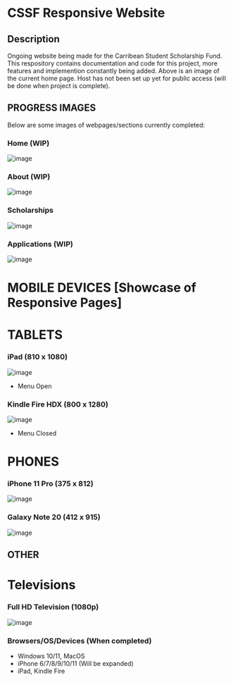 # CSSF Responsive Website
## Description
Ongoing website being made for the Carribean Student Scholarship Fund. This respository contains documentation and code for this project, more features and implemention constantly being added. Above is an image of the current home page. Host has not been set up yet for public access (will be done when project is complete).
## PROGRESS IMAGES
Below are some images of webpages/sections currently completed:

### Home (WIP)
![image](https://user-images.githubusercontent.com/21690041/174142259-94934be5-d5c0-4789-bdb6-322021586813.png)

### About (WIP)
![image](https://user-images.githubusercontent.com/21690041/174142325-0c23c52f-6650-457c-839f-c61d30968d5d.png)

### Scholarships
![image](https://user-images.githubusercontent.com/21690041/174142392-d6a737b0-0e03-42b1-b22d-99bcc97c887d.png)

### Applications (WIP)
![image](https://user-images.githubusercontent.com/21690041/174142552-e5663cdf-5fb5-4447-a3a9-f6a2031f9bf1.png)


# MOBILE DEVICES [Showcase of Responsive Pages]

# TABLETS

### iPad (810 x 1080)
![image](https://user-images.githubusercontent.com/21690041/174139420-ed13b0a3-87c9-48f7-adfa-597349ae6495.png)
- Menu Open

### Kindle Fire HDX (800 x 1280)
![image](https://user-images.githubusercontent.com/21690041/174140513-5f0d1014-ef20-49c8-aebb-d5fa4f45f7a0.png)
- Menu Closed


# PHONES

### iPhone 11 Pro (375 x 812)
![image](https://user-images.githubusercontent.com/21690041/174140231-bc61fa01-7093-488c-beea-d39df5231981.png)

### Galaxy Note 20 (412 x 915)
![image](https://user-images.githubusercontent.com/21690041/174140624-53a50532-f95f-4130-bf19-a459cc46799c.png)


## OTHER
# Televisions

### Full HD Television (1080p)
![image](https://user-images.githubusercontent.com/21690041/174139811-f6ebd96d-0c68-4a1f-83cf-ae897b845afe.png)


### Browsers/OS/Devices (When completed)
- Windows 10/11, MacOS
- iPhone 6/7/8/9/10/11 (Will be expanded)
- iPad, Kindle Fire


 
